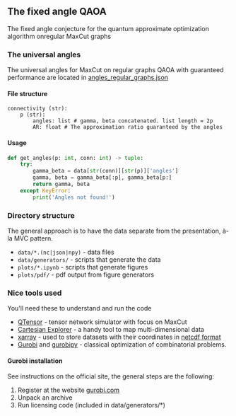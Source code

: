 ## The fixed angle QAOA

The fixed angle conjecture for the quantum approximate optimization algorithm onregular MaxCut graphs

### The universal angles

The universal angles for MaxCut on regular graphs QAOA with guaranteed performance are located in [angles_regular_graphs.json](angles_regular_graphs.json)

#### File structure

```
connectivity (str):
    p (str):
        angles: list # gamma, beta concatenated. list length = 2p
        AR: float # The approximation ratio guaranteed by the angles
```

#### Usage

```python
def get_angles(p: int, conn: int) -> tuple:
    try:
        gamma_beta = data[str(conn)][str(p)]['angles']
        gamma, beta = gamma_beta[:p], gamma_beta[p:]
        return gamma, beta
    except KeyError:
        print('Angles not found!')
```

### Directory structure

The general approach is to have the data separate from the presentation, à-la MVC pattern.

* `data/*.(nc|json|npy)` - data files
* `data/generators/` - scripts that generate the data 
* `plots/*.ipynb` - scripts that generate figures
* `plots/pdf/` - pdf output from figure generators


### Nice tools used

You'll need these to understand and run the code

* [QTensor](https://github.com/danlkv/qtensor) - tensor network simulator with focus on MaxCut
* [Cartesian Explorer](https://github.com/danlkv/cartesian-explorer/) - a handy tool to map multi-dimensional data
* [xarray](http://xarray.pydata.org/en/stable/) - used to store datasets with their coordinates in [netcdf format](http://xarray.pydata.org/en/stable/getting-started-guide/quick-overview.html?highlight=netcdf#read-write-netcdf-files)
* [Gurobi](https://www.gurobi.com/) and [gurobipy](https://pypi.org/project/gurobipy/) - classical optimization of combinatorial problems.


#### Gurobi installation
See instructions on the official site, the general steps are the following:

1. Register at the website [gurobi.com](https://www.gurobi.com)
2. Unpack an archive 
3. Run licensing code (included in data/generators/*)

